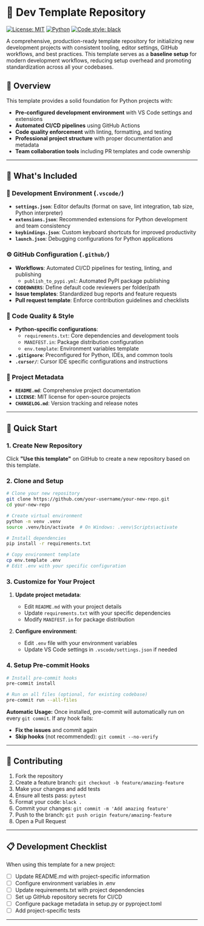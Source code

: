# 🧱 Dev Template Repository

[![License: MIT](https://img.shields.io/badge/License-MIT-yellow.svg)](https://opensource.org/licenses/MIT)
[![Python](https://img.shields.io/badge/Python-3.12+-blue.svg)](https://www.python.org/)
[![Code style: black](https://img.shields.io/badge/code%20style-black-000000.svg)](https://github.com/psf/black)

A comprehensive, production-ready template repository for initializing new development projects with consistent tooling, editor settings, GitHub workflows, and best practices. This template serves as a **baseline setup** for modern development workflows, reducing setup overhead and promoting standardization across all your codebases.

## 🎯 Overview
This template provides a solid foundation for Python projects with:
- **Pre-configured development environment** with VS Code settings and extensions
- **Automated CI/CD pipelines** using GitHub Actions
- **Code quality enforcement** with linting, formatting, and testing
- **Professional project structure** with proper documentation and metadata
- **Team collaboration tools** including PR templates and code ownership

---

## 📁 What's Included

### 🔧 Development Environment (`.vscode/`)
- **`settings.json`**: Editor defaults (format on save, lint integration, tab size, Python interpreter)
- **`extensions.json`**: Recommended extensions for Python development and team consistency
- **`keybindings.json`**: Custom keyboard shortcuts for improved productivity
- **`launch.json`**: Debugging configurations for Python applications

### ⚙️ GitHub Configuration (`.github/`)
- **Workflows**: Automated CI/CD pipelines for testing, linting, and publishing
  - `publish_to_pypi.yml`: Automated PyPI package publishing
- **`CODEOWNERS`**: Define default code reviewers per folder/path
- **Issue templates**: Standardized bug reports and feature requests
- **Pull request template**: Enforce contribution guidelines and checklists

### 🧹 Code Quality & Style
- **Python-specific configurations**:
  - `requirements.txt`: Core dependencies and development tools
  - `MANIFEST.in`: Package distribution configuration
  - `env.template`: Environment variables template
- **`.gitignore`**: Preconfigured for Python, IDEs, and common tools
- **`.cursor/`**: Cursor IDE specific configurations and instructions

### 📄 Project Metadata
- **`README.md`**: Comprehensive project documentation
- **`LICENSE`**: MIT license for open-source projects
- **`CHANGELOG.md`**: Version tracking and release notes

---

## 🚀 Quick Start

### 1. Create New Repository
Click **"Use this template"** on GitHub to create a new repository based on this template.

### 2. Clone and Setup
```bash
# Clone your new repository
git clone https://github.com/your-username/your-new-repo.git
cd your-new-repo

# Create virtual environment
python -m venv .venv
source .venv/bin/activate  # On Windows: .venv\Scripts\activate

# Install dependencies
pip install -r requirements.txt

# Copy environment template
cp env.template .env
# Edit .env with your specific configuration
```

### 3. Customize for Your Project
1. **Update project metadata**:
   - Edit `README.md` with your project details
   - Update `requirements.txt` with your specific dependencies
   - Modify `MANIFEST.in` for package distribution

2. **Configure environment**:
   - Edit `.env` file with your environment variables
   - Update VS Code settings in `.vscode/settings.json` if needed

### 4. Setup Pre-commit Hooks
```bash
# Install pre-commit hooks
pre-commit install

# Run on all files (optional, for existing codebase)
pre-commit run --all-files
```

**Automatic Usage:**
Once installed, pre-commit will automatically run on every `git commit`. If any hook fails:
- **Fix the issues** and commit again
- **Skip hooks** (not recommended): `git commit --no-verify`

---

## 🤝 Contributing
1. Fork the repository
2. Create a feature branch: `git checkout -b feature/amazing-feature`
3. Make your changes and add tests
4. Ensure all tests pass: `pytest`
5. Format your code: `black .`
6. Commit your changes: `git commit -m 'Add amazing feature'`
7. Push to the branch: `git push origin feature/amazing-feature`
8. Open a Pull Request

---

## 📋 Development Checklist
When using this template for a new project:

- [ ] Update README.md with project-specific information
- [ ] Configure environment variables in .env
- [ ] Update requirements.txt with project dependencies
- [ ] Set up GitHub repository secrets for CI/CD
- [ ] Configure package metadata in setup.py or pyproject.toml
- [ ] Add project-specific tests

---
